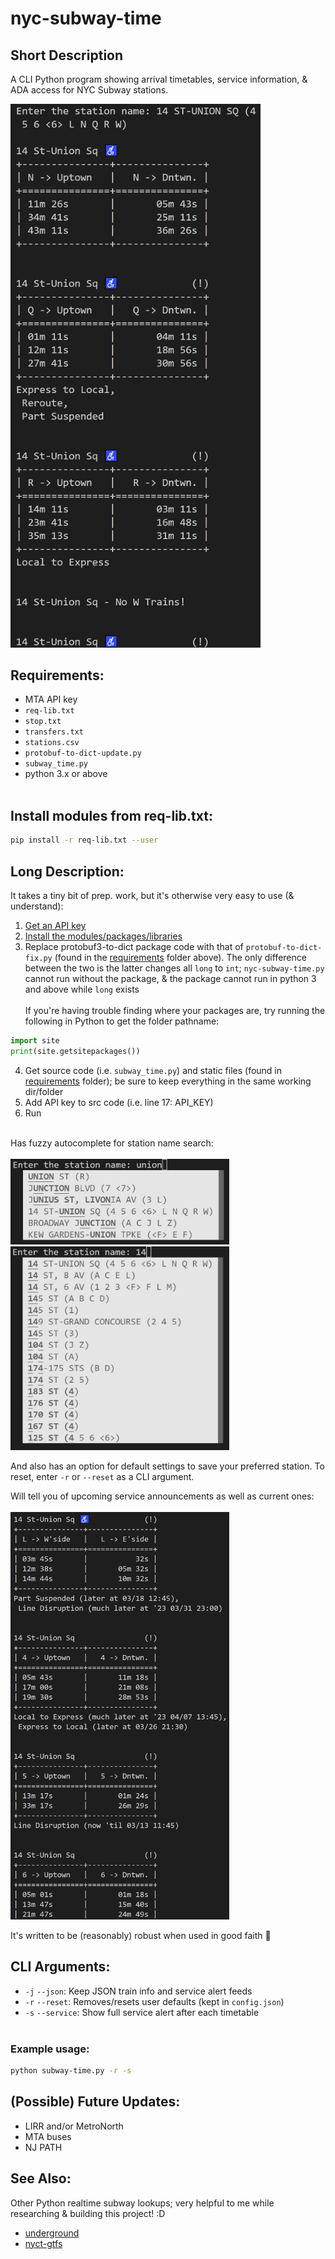 # nyc-subway-time

## Short Description<br>

A CLI Python program showing arrival timetables, service information, & ADA access for NYC Subway stations.<br>

<img src="readme/sample.jpg" alt="screenshot" width="400">

## Requirements:
* MTA API key<br>
* ```req-lib.txt```<br>
* ```stop.txt```<br>
* ```transfers.txt```<br>
* ```stations.csv```<br>
* ```protobuf-to-dict-update.py```<br>
* ```subway_time.py```<br>
* python 3.x or above<br><br>

## Install modules from req-lib.txt:
```sh
pip install -r req-lib.txt --user
```

## Long Description:
It takes a tiny bit of prep. work, but it's otherwise very easy to use (& understand):<br>
1. [Get an API key](https://api.mta.info/#/signup)<br>
2. [Install the modules/packages/libraries](https://github.com/otherfutures/nyc-subway-time/edit/main/README.md#install-modules)<br>
3. Replace protobuf3-to-dict package code with that of ```protobuf-to-dict-fix.py``` (found in the [requirements](https://github.com/otherfutures/nyc-subway-time/tree/main/requirements) folder above). The only difference between the two is the latter changes all ```long``` to ```int```; ```nyc-subway-time.py``` cannot run without the package, & the package cannot run in python 3 and above while ```long``` exists<br><br>If you're having trouble finding where your packages are, try running the following in Python to get the folder pathname:
```python
import site
print(site.getsitepackages())
```
4. Get source code (i.e. ```subway_time.py```) and static files (found in [requirements](https://github.com/otherfutures/nyc-subway-time/tree/main/requirements) folder); be sure to keep everything in the same working dir/folder<br>
5. Add API key to src code (i.e. line 17: API_KEY)
6. Run<br><br>

Has fuzzy autocomplete for station name search:<br><br>
<img src="readme/fuzzysearch01.jpg" alt="union sq search" width="350"><br>
<img src="readme/fuzzysearch02.jpg" alt="union sq search" width="350"><br>

And also has an option for default settings to save your preferred station. To reset, enter ```-r``` or ```--reset``` as a CLI argument.<br>

Will tell you of upcoming service announcements as well as current ones:<br><br>
<img src="readme/service01.jpg" alt="servicealerts" width="350"><br>

It's written to be (reasonably) robust when used in good faith :muscle:

## CLI Arguments:
* ```-j``` ```--json```: Keep JSON train info and service alert feeds<br>
* ```-r``` ```--reset```: Removes/resets user defaults (kept in ```config.json```)<br>
* ```-s``` ```--service```: Show full service alert after each timetable<br><br>

### Example usage:<br>
```sh
python subway-time.py -r -s
```

## (Possible) Future Updates:
* LIRR and/or MetroNorth
* MTA buses
* NJ PATH

## See Also:
Other Python realtime subway lookups; very helpful to me while researching & building this project! :D
* [underground](https://github.com/nolanbconaway/underground)
* [nyct-gtfs](https://github.com/Andrew-Dickinson/nyct-gtfs)
